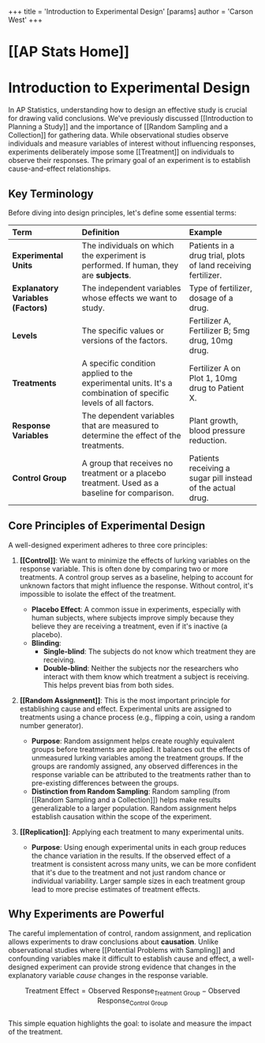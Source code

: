 +++
 title = 'Introduction to Experimental Design'
[params]
	author = 'Carson West'
+++
# [[AP Stats Home]]
# Introduction to Experimental Design

In AP Statistics, understanding how to design an effective study is crucial for drawing valid conclusions. We've previously discussed [[Introduction to Planning a Study]] and the importance of [[Random Sampling and a Collection]] for gathering data. While observational studies observe individuals and measure variables of interest without influencing responses, experiments deliberately impose some [[Treatment]] on individuals to observe their responses. The primary goal of an experiment is to establish cause-and-effect relationships.

## Key Terminology

Before diving into design principles, let's define some essential terms:

| Term               | Definition                                                                  | Example                                                                          |
| :----------------- | :-------------------------------------------------------------------------- | :------------------------------------------------------------------------------- |
| **Experimental Units** | The individuals on which the experiment is performed. If human, they are **subjects**. | Patients in a drug trial, plots of land receiving fertilizer.                     |
| **Explanatory Variables (Factors)** | The independent variables whose effects we want to study.                     | Type of fertilizer, dosage of a drug.                                            |
| **Levels**         | The specific values or versions of the factors.                             | Fertilizer A, Fertilizer B; 5mg drug, 10mg drug.                                 |
| **Treatments**     | A specific condition applied to the experimental units. It's a combination of specific levels of all factors. | Fertilizer A on Plot 1, 10mg drug to Patient X.                                  |
| **Response Variables** | The dependent variables that are measured to determine the effect of the treatments. | Plant growth, blood pressure reduction.                                          |
| **Control Group**  | A group that receives no treatment or a placebo treatment. Used as a baseline for comparison. | Patients receiving a sugar pill instead of the actual drug.                       |

## Core Principles of Experimental Design

A well-designed experiment adheres to three core principles:

1.  **[[Control]]**: We want to minimize the effects of lurking variables on the response variable. This is often done by comparing two or more treatments. A control group serves as a baseline, helping to account for unknown factors that might influence the response. Without control, it's impossible to isolate the effect of the treatment.
    *   **Placebo Effect**: A common issue in experiments, especially with human subjects, where subjects improve simply because they believe they are receiving a treatment, even if it's inactive (a placebo).
    *   **Blinding**:
        *   **Single-blind**: The subjects do not know which treatment they are receiving.
        *   **Double-blind**: Neither the subjects nor the researchers who interact with them know which treatment a subject is receiving. This helps prevent bias from both sides.

2.  **[[Random Assignment]]**: This is the most important principle for establishing cause and effect. Experimental units are assigned to treatments using a chance process (e.g., flipping a coin, using a random number generator).
    *   **Purpose**: Random assignment helps create roughly equivalent groups before treatments are applied. It balances out the effects of unmeasured lurking variables among the treatment groups. If the groups are randomly assigned, any observed differences in the response variable can be attributed to the treatments rather than to pre-existing differences between the groups.
    *   **Distinction from Random Sampling**: Random sampling (from [[Random Sampling and a Collection]]) helps make results generalizable to a larger population. Random assignment helps establish causation within the scope of the experiment.

3.  **[[Replication]]**: Applying each treatment to many experimental units.
    *   **Purpose**: Using enough experimental units in each group reduces the chance variation in the results. If the observed effect of a treatment is consistent across many units, we can be more confident that it's due to the treatment and not just random chance or individual variability. Larger sample sizes in each treatment group lead to more precise estimates of treatment effects.

## Why Experiments are Powerful

The careful implementation of control, random assignment, and replication allows experiments to draw conclusions about **causation**. Unlike observational studies where [[Potential Problems with Sampling]] and confounding variables make it difficult to establish cause and effect, a well-designed experiment can provide strong evidence that changes in the explanatory variable *cause* changes in the response variable.

 $$  \text{Treatment Effect} = \text{Observed Response}_{\text{Treatment Group}} - \text{Observed Response}_{\text{Control Group}}  $$  
This simple equation highlights the goal: to isolate and measure the impact of the treatment.